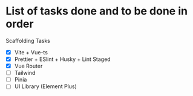 # List of tasks done and to be done in order

Scaffolding Tasks

- [x] Vite + Vue-ts
- [x] Prettier + ESlint + Husky + Lint Staged
- [x] Vue Router
- [ ] Tailwind
- [ ] Pinia
- [ ] UI Library (Element Plus)
